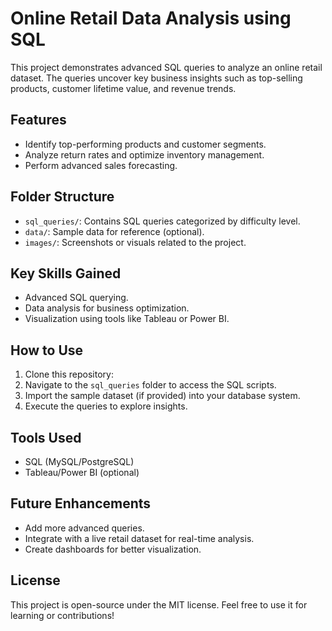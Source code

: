 # Online Retail Data Analysis using SQL

This project demonstrates advanced SQL queries to analyze an online retail dataset. The queries uncover key business insights such as top-selling products, customer lifetime value, and revenue trends.

## Features
- Identify top-performing products and customer segments.
- Analyze return rates and optimize inventory management.
- Perform advanced sales forecasting.

## Folder Structure
- `sql_queries/`: Contains SQL queries categorized by difficulty level.
- `data/`: Sample data for reference (optional).
- `images/`: Screenshots or visuals related to the project.

## Key Skills Gained
- Advanced SQL querying.
- Data analysis for business optimization.
- Visualization using tools like Tableau or Power BI.

## How to Use
1. Clone this repository:
2. Navigate to the `sql_queries` folder to access the SQL scripts.
3. Import the sample dataset (if provided) into your database system.
4. Execute the queries to explore insights.

## Tools Used
- SQL (MySQL/PostgreSQL)
- Tableau/Power BI (optional)

## Future Enhancements
- Add more advanced queries.
- Integrate with a live retail dataset for real-time analysis.
- Create dashboards for better visualization.

## License
This project is open-source under the MIT license. Feel free to use it for learning or contributions!

